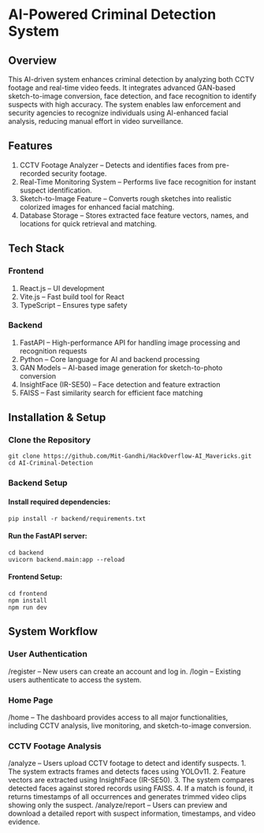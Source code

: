 # AI-Powered Criminal Detection System

## Overview

This AI-driven system enhances criminal detection by analyzing both CCTV footage and real-time video feeds. It integrates advanced GAN-based sketch-to-image conversion, face detection, and face recognition to identify suspects with high accuracy. The system enables law enforcement and security agencies to recognize individuals using AI-enhanced facial analysis, reducing manual effort in video surveillance.

## Features

1. CCTV Footage Analyzer – Detects and identifies faces from pre-recorded security footage.
2. Real-Time Monitoring System – Performs live face recognition for instant suspect identification.
3. Sketch-to-Image Feature – Converts rough sketches into realistic colorized images for enhanced facial matching.
4. Database Storage – Stores extracted face feature vectors, names, and locations for quick retrieval and matching.

## Tech Stack

### Frontend

1. React.js – UI development
2. Vite.js – Fast build tool for React
3. TypeScript – Ensures type safety

### Backend

1. FastAPI – High-performance API for handling image processing and recognition requests
2. Python – Core language for AI and backend processing
3. GAN Models – AI-based image generation for sketch-to-photo conversion
4. InsightFace (IR-SE50) – Face detection and feature extraction
5. FAISS – Fast similarity search for efficient face matching

## Installation & Setup

### Clone the Repository

```
git clone https://github.com/Mit-Gandhi/HackOverflow-AI_Mavericks.git  
cd AI-Criminal-Detection
```

### Backend Setup

#### Install required dependencies:

```
pip install -r backend/requirements.txt
```

#### Run the FastAPI server:
```
cd backend
uvicorn backend.main:app --reload
```

#### Frontend Setup:
```
cd frontend  
npm install  
npm run dev  
```

## System Workflow

### User Authentication 

/register – New users can create an account and log in.
/login – Existing users authenticate to access the system.

### Home Page

/home – The dashboard provides access to all major functionalities, including CCTV analysis, live monitoring, and sketch-to-image conversion.

### CCTV Footage Analysis

/analyze – Users upload CCTV footage to detect and identify suspects.
        1. The system extracts frames and detects faces using YOLOv11.
        2. Feature vectors are extracted using InsightFace (IR-SE50).
        3. The system compares detected faces against stored records using FAISS.
        4. If a match is found, it returns timestamps of all occurrences and generates trimmed video clips showing only the suspect.
/analyze/report – Users can preview and download a detailed report with suspect information, timestamps, and video evidence.
